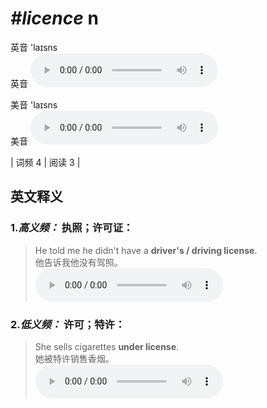 # ***\#licence*** n
英音 'laɪsns  
英音
<audio src="./media/license-B.aac" controls="controls"></audio>

美音 'laɪsns  
美音
<audio src="./media/license.aac" controls="controls"></audio>



| 词频 4 | 阅读 3 |  

英文释义
---
### 1.*高义频：* **执照；许可证：**  

 > He told me he didn't have a **driver's / driving license**.  
 > 他告诉我他没有驾照。    
<audio src="./media/license,licence-517_AAC.aac" controls="controls"></audio>

### 2.*低义频：* **许可；特许：**  

 > She sells cigarettes **under license**.   
 > 她被特许销售香烟。    
<audio src="./media/license-2.aac" controls="controls"></audio>


